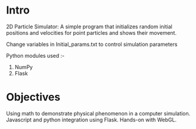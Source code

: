 # Intro

2D Particle Simulator:
A simple program that initializes random initial positions and velocities for point particles and shows their movement.

Change variables in Initial_params.txt to control simulation parameters

Python modules used :-
1) NumPy
2) Flask


# Objectives

  Using math to demonstrate physical phenomenon in a computer simulation.
  Javascript and python integration using Flask.
  Hands-on with WebGL.
